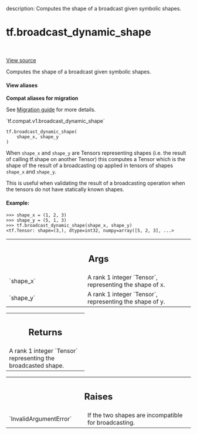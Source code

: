 description: Computes the shape of a broadcast given symbolic shapes.

<div itemscope itemtype="http://developers.google.com/ReferenceObject">
<meta itemprop="name" content="tf.broadcast_dynamic_shape" />
<meta itemprop="path" content="Stable" />
</div>

# tf.broadcast_dynamic_shape

<!-- Insert buttons and diff -->

<table class="tfo-notebook-buttons tfo-api nocontent" align="left">

</table>

<a target="_blank" class="external" href="/code/stable/tensorflow/python/ops/array_ops.py">View source</a>



Computes the shape of a broadcast given symbolic shapes.

<section class="expandable">
  <h4 class="showalways">View aliases</h4>
  <p>
<b>Compat aliases for migration</b>
<p>See
<a href="https://www.tensorflow.org/guide/migrate">Migration guide</a> for
more details.</p>
<p>`tf.compat.v1.broadcast_dynamic_shape`</p>
</p>
</section>

<pre class="devsite-click-to-copy prettyprint lang-py tfo-signature-link">
<code>tf.broadcast_dynamic_shape(
    shape_x, shape_y
)
</code></pre>



<!-- Placeholder for "Used in" -->

When `shape_x` and `shape_y` are Tensors representing shapes (i.e. the result
of calling tf.shape on another Tensor) this computes a Tensor which is the
shape of the result of a broadcasting op applied in tensors of shapes
`shape_x` and `shape_y`.

This is useful when validating the result of a broadcasting operation when the
tensors do not have statically known shapes.

#### Example:



```
>>> shape_x = (1, 2, 3)
>>> shape_y = (5, 1, 3)
>>> tf.broadcast_dynamic_shape(shape_x, shape_y)
<tf.Tensor: shape=(3,), dtype=int32, numpy=array([5, 2, 3], ...>
```

<!-- Tabular view -->
 <table class="responsive fixed orange">
<colgroup><col width="214px"><col></colgroup>
<tr><th colspan="2"><h2 class="add-link">Args</h2></th></tr>

<tr>
<td>
`shape_x`
</td>
<td>
A rank 1 integer `Tensor`, representing the shape of x.
</td>
</tr><tr>
<td>
`shape_y`
</td>
<td>
A rank 1 integer `Tensor`, representing the shape of y.
</td>
</tr>
</table>



<!-- Tabular view -->
 <table class="responsive fixed orange">
<colgroup><col width="214px"><col></colgroup>
<tr><th colspan="2"><h2 class="add-link">Returns</h2></th></tr>
<tr class="alt">
<td colspan="2">
A rank 1 integer `Tensor` representing the broadcasted shape.
</td>
</tr>

</table>



<!-- Tabular view -->
 <table class="responsive fixed orange">
<colgroup><col width="214px"><col></colgroup>
<tr><th colspan="2"><h2 class="add-link">Raises</h2></th></tr>

<tr>
<td>
`InvalidArgumentError`
</td>
<td>
If the two shapes are incompatible for
broadcasting.
</td>
</tr>
</table>

